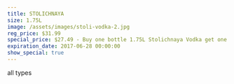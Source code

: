 ```yaml
---
title: STOLICHNAYA
size: 1.75L
image: /assets/images/stoli-vodka-2.jpg
reg_price: $31.99
special_price: $27.49 - Buy one bottle 1.75L Stolichnaya Vodka get one 4pk Stoli Ginger Beer FREE
expiration_date: 2017-06-28 00:00:00
show_special: true
---
```



all types